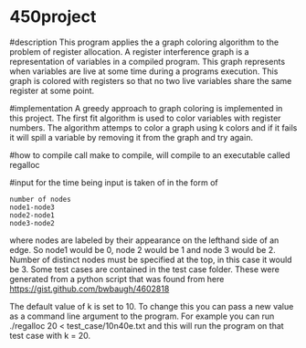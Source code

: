 # 450project

#description
This program applies the a graph coloring algorithm to the problem of register allocation. A register interference graph is a representation of variables in a compiled program. This graph represents when variables are live at some time during a programs execution. This graph is colored with registers so that no two live variables share the same register at some point.

#implementation
A greedy approach to graph coloring is implemented in this project. The first fit algorithm is used to color variables with register numbers. The algorithm attemps to color a graph using k colors and if it fails it will spill a variable by removing it from the graph and try again.

#how to compile
call make to compile, will compile to an executable called regalloc

#input
for the time being input is taken of in the form of

```
number of nodes
node1-node3
node2-node1
node3-node2
```

where nodes are labeled by their appearance on the lefthand side of an edge. So node1 would be 0, node 2 would be 1 and node 3 would be 2. Number of distinct nodes must be specified at the top, in this case it would be 3. Some test cases are contained in the test case folder. These were generated from a python script that was found from here https://gist.github.com/bwbaugh/4602818

The default value of k is set to 10. To change this you can pass a new value as a command line argument to the program. For example you can run ./regalloc 20 < test_case/10n40e.txt and this will run the program on that test case with k = 20.

